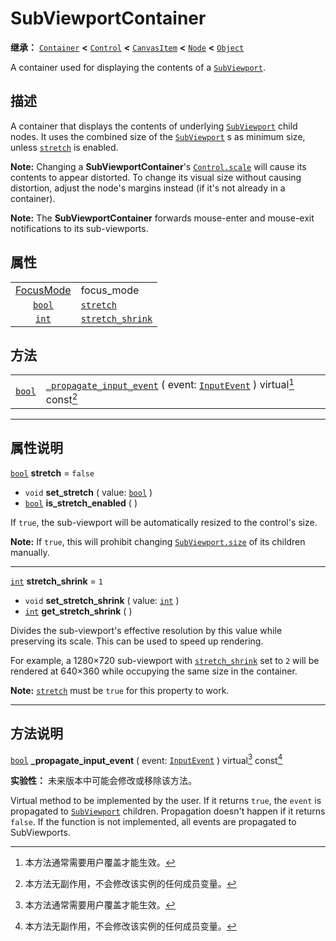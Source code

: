 <!-- ⚠ 请勿编辑本文件 ⚠ -->
<!-- 本文档使用脚本从 WeDot 引擎源码仓库生成。 -->
<!-- 生成脚本：https://github.com/WeDot-Engine/WeDot/tree/master/doc/tools/make_md.py； -->
<!-- 原文件：https://github.com/WeDot-Engine/WeDot/tree/master/doc/classes/SubViewportContainer.xml。 -->

<div id="_class_subviewportcontainer"></div>

# SubViewportContainer

**继承：** [`Container`](class_container.md) **<** [`Control`](class_control.md) **<** [`CanvasItem`](class_canvasitem.md) **<** [`Node`](class_node.md) **<** [`Object`](class_object.md)

A container used for displaying the contents of a [`SubViewport`](class_subviewport.md).

## 描述

A container that displays the contents of underlying [`SubViewport`](class_subviewport.md) child nodes. It uses the combined size of the [`SubViewport`](class_subviewport.md) s as minimum size, unless [`stretch`](class_subviewportcontainer.md#class_subviewportcontainer_property_stretch) is enabled.

 **Note:** Changing a **SubViewportContainer**'s [`Control.scale`](class_control.md#class_control_property_scale) will cause its contents to appear distorted. To change its visual size without causing distortion, adjust the node's margins instead (if it's not already in a container).

 **Note:** The **SubViewportContainer** forwards mouse-enter and mouse-exit notifications to its sub-viewports.

## 属性

|||
|:-:|:--|
| [FocusMode](#enum_control_focusmode) | focus_mode                                                                                           | ``1`` (overrides [`Control`](class_control.md#class_control_property_focus_mode)) |
| [`bool`](class_bool.md)              | [`stretch`](class_subviewportcontainer.md#class_subviewportcontainer_property_stretch)               | ``false``                                                                         |
| [`int`](class_int.md)                | [`stretch_shrink`](class_subviewportcontainer.md#class_subviewportcontainer_property_stretch_shrink) | ``1``                                                                             |

## 方法

|||
|:-:|:--|
| [`bool`](class_bool.md) | [`_propagate_input_event`](class_subviewportcontainer.md#class_subviewportcontainer_private_method__propagate_input_event) ( event: [`InputEvent`](class_inputevent.md) ) virtual[^virtual] const[^const] |

<!-- rst-class:: classref-section-separator -->

---

## 属性说明

<div id="_class_subviewportcontainer_property_stretch"></div>

[`bool`](class_bool.md) **stretch** = ``false`` <div id="class_subviewportcontainer_property_stretch"></div>

- `void` **set_stretch** ( value: [`bool`](class_bool.md) )
- [`bool`](class_bool.md) **is_stretch_enabled** ( )

If `true`, the sub-viewport will be automatically resized to the control's size.

 **Note:** If `true`, this will prohibit changing [`SubViewport.size`](class_subviewport.md#class_subviewport_property_size) of its children manually.

<!-- rst-class:: classref-item-separator -->

---

<div id="_class_subviewportcontainer_property_stretch_shrink"></div>

[`int`](class_int.md) **stretch_shrink** = ``1`` <div id="class_subviewportcontainer_property_stretch_shrink"></div>

- `void` **set_stretch_shrink** ( value: [`int`](class_int.md) )
- [`int`](class_int.md) **get_stretch_shrink** ( )

Divides the sub-viewport's effective resolution by this value while preserving its scale. This can be used to speed up rendering.

For example, a 1280×720 sub-viewport with [`stretch_shrink`](class_subviewportcontainer.md#class_subviewportcontainer_property_stretch_shrink) set to `2` will be rendered at 640×360 while occupying the same size in the container.

 **Note:** [`stretch`](class_subviewportcontainer.md#class_subviewportcontainer_property_stretch) must be `true` for this property to work.

<!-- rst-class:: classref-section-separator -->

---

## 方法说明

<div id="_class_subviewportcontainer_private_method__propagate_input_event"></div>

[`bool`](class_bool.md) **_propagate_input_event** ( event: [`InputEvent`](class_inputevent.md) ) virtual[^virtual] const[^const]<div id="class_subviewportcontainer_private_method__propagate_input_event"></div>

**实验性：** 未来版本中可能会修改或移除该方法。

Virtual method to be implemented by the user. If it returns `true`, the `event` is propagated to [`SubViewport`](class_subviewport.md) children. Propagation doesn't happen if it returns `false`. If the function is not implemented, all events are propagated to SubViewports.

[^virtual]: 本方法通常需要用户覆盖才能生效。
[^const]: 本方法无副作用，不会修改该实例的任何成员变量。
[^vararg]: 本方法除了能接受在此处描述的参数外，还能够继续接受任意数量的参数。
[^constructor]: 本方法用于构造某个类型。
[^static]: 调用本方法无需实例，可直接使用类名进行调用。
[^operator]: 本方法描述的是使用本类型作为左操作数的有效运算符。
[^bitfield]: 这个值是由下列位标志构成位掩码的整数。
[^void]: 无返回值。
